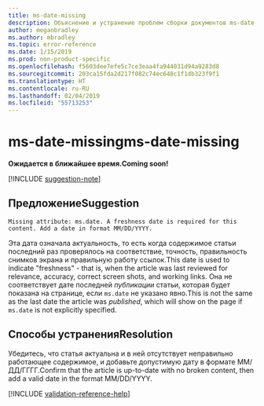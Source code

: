 ```yaml
---
title: ms-date-missing
description: Объяснение и устранение проблем сборки документов ms-date-missing
author: meganbradley
ms.author: mbradley
ms.topic: error-reference
ms.date: 1/15/2019
ms.prod: non-product-specific
ms.openlocfilehash: f5603dee7efe5c7ce3eaa4fa944031d94a9283d8
ms.sourcegitcommit: 203ca15fda2d217f082c74ec648c1f1db323f9f1
ms.translationtype: HT
ms.contentlocale: ru-RU
ms.lasthandoff: 02/04/2019
ms.locfileid: "55713253"
---
```

# <a name="ms-date-missing"></a><span data-ttu-id="50ade-103">ms-date-missing</span><span class="sxs-lookup"><span data-stu-id="50ade-103">ms-date-missing</span></span>

<span data-ttu-id="50ade-104">**Ожидается в ближайшее время.**</span><span class="sxs-lookup"><span data-stu-id="50ade-104">**Coming soon!**</span></span>

[!INCLUDE [suggestion-note](includes/suggestion-note.md)]

## <a name="suggestion"></a><span data-ttu-id="50ade-105">Предложение</span><span class="sxs-lookup"><span data-stu-id="50ade-105">Suggestion</span></span>

`Missing attribute: ms.date. A freshness date is required for this content. Add a date in format MM/DD/YYYY.`

<span data-ttu-id="50ade-106">Эта дата означала актуальность, то есть когда содержимое статьи последний раз проверялось на соответствие, точность, правильность снимков экрана и правильную работу ссылок.</span><span class="sxs-lookup"><span data-stu-id="50ade-106">This date is used to indicate "freshness" - that is, when the article was last reviewed for relevance, accuracy, correct screen shots, and working links.</span></span> <span data-ttu-id="50ade-107">Она не соответствует дате последней *публикации* статьи, которая будет показана на странице, если `ms.date` не указано явно.</span><span class="sxs-lookup"><span data-stu-id="50ade-107">This is not the same as the last date the article was *published*, which will show on the page if `ms.date` is not explicitly specified.</span></span>

## <a name="resolution"></a><span data-ttu-id="50ade-108">Способы устранения</span><span class="sxs-lookup"><span data-stu-id="50ade-108">Resolution</span></span>

<span data-ttu-id="50ade-109">Убедитесь, что статья актуальна и в ней отсутствует неправильно работающее содержимое, и добавьте допустимую дату в формате ММ/ДД/ГГГГ.</span><span class="sxs-lookup"><span data-stu-id="50ade-109">Confirm that the article is up-to-date with no broken content, then add a valid date in the format MM/DD/YYYY.</span></span>

<!--make sure to add this file to your includes folder and verify the path-->
[!INCLUDE [validation-reference-help](includes/validation-reference-help.md)]
